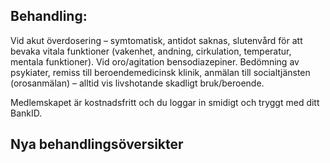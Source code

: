 ## Behandling:

Vid akut överdosering – symtomatisk, antidot saknas, slutenvård för att bevaka vitala funktioner (vakenhet, andning, cirkulation, temperatur, mentala funktioner). Vid oro/agitation bensodiazepiner.
Bedömning av psykiater, remiss till beroendemedicinsk klinik, anmälan till socialtjänsten (orosanmälan) – alltid vis livshotande skadligt bruk/beroende.


Medlemskapet är kostnadsfritt och du loggar in smidigt och tryggt med ditt BankID.

## Nya behandlingsöversikter

